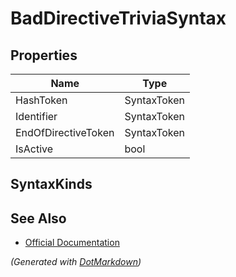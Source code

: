 # BadDirectiveTriviaSyntax

## Properties

| Name                | Type        |
| ------------------- | ----------- |
| HashToken           | SyntaxToken |
| Identifier          | SyntaxToken |
| EndOfDirectiveToken | SyntaxToken |
| IsActive            | bool        |

## SyntaxKinds

## See Also

* [Official Documentation](https://docs.microsoft.com/en-us/dotnet/api/microsoft.codeanalysis.csharp.syntax.baddirectivetriviasyntax)


*\(Generated with [DotMarkdown](http://github.com/JosefPihrt/DotMarkdown)\)*